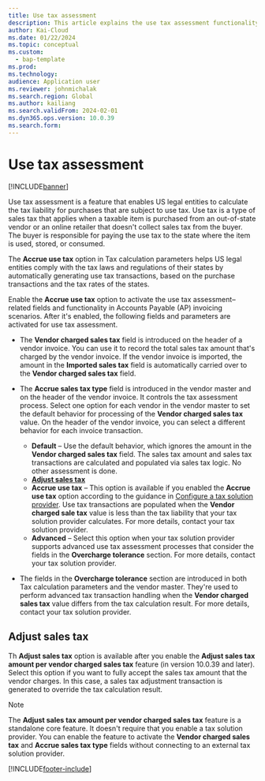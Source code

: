 ```yaml
---
title: Use tax assessment
description: This article explains the use tax assessment functionality.
author: Kai-Cloud
ms.date: 01/22/2024
ms.topic: conceptual
ms.custom: 
  - bap-template
ms.prod: 
ms.technology: 
audience: Application user
ms.reviewer: johnmichalak
ms.search.region: Global
ms.author: kailiang
ms.search.validFrom: 2024-02-01
ms.dyn365.ops.version: 10.0.39
ms.search.form: 
---
```


# Use tax assessment

[!INCLUDE[banner](../../includes/banner.md)]

Use tax assessment is a feature that enables US legal entities to calculate the tax liability for purchases that are subject to use tax. Use tax is a type of sales tax that applies when a taxable item is purchased from an out-of-state vendor or an online retailer that doesn't collect sales tax from the buyer. The buyer is responsible for paying the use tax to the state where the item is used, stored, or consumed.

The **Accrue use tax** option in Tax calculation parameters helps US legal entities comply with the tax laws and regulations of their states by automatically generating use tax transactions, based on the purchase transactions and the tax rates of the states.​

Enable the **Accrue use tax** option to activate the use tax assessment–related fields and functionality in Accounts Payable (AP) invoicing scenarios. After it's enabled, the following fields and parameters are activated for use tax assessment.

- The **Vendor charged sales tax** field is introduced on the header of a vendor invoice. You can use it to record the total sales tax amount that's charged by the vendor invoice. If the vendor invoice is imported, the amount in the **Imported sales tax** field is automatically carried over to the **Vendor charged sales tax** field.
- The **Accrue sales tax type** field is introduced in the vendor master and on the header of the vendor invoice. It controls the tax assessment process. Select one option for each vendor in the vendor master to set the default behavior for processing of the **Vendor charged sales tax** value. On the header of the vendor invoice, you can select a different behavior for each invoice transaction.

    - **Default** – Use the default behavior, which ignores the amount in the **Vendor charged sales tax** field. The sales tax amount and sales tax transactions are calculated and populated via sales tax logic. No other assessment is done.
    - **[Adjust sales tax](#adjust-sales-tax)**
    - **Accrue use tax** – This option is available if you enabled the **Accrue use tax** option according to the guidance in [Configure a tax solution provider](./universal-tax-rate-api-configure-tax-solution-provider.md). Use tax transactions are populated when the **Vendor charged sale tax** value is less than the tax liability that your tax solution provider calculates. For more details, contact your tax solution provider.
    - **Advanced** – Select this option when your tax solution provider supports advanced use tax assessment processes that consider the fields in the **Overcharge tolerance** section. For more details, contact your tax solution provider.

- The fields in the **Overcharge tolerance** section are introduced in both Tax calculation parameters and the vendor master. They're used to perform advanced tax transaction handling when the **Vendor charged sales tax** value differs from the tax calculation result. For more details, contact your tax solution provider.

## Adjust sales tax

Th **Adjust sales tax** option is available after you enable the **Adjust sales tax amount per vendor charged sales tax** feature (in version 10.0.39 and later). Select this option if you want to fully accept the sales tax amount that the vendor charges. In this case, a sales tax adjustment transaction is generated to override the tax calculation result.

> [!NOTE]
> The **Adjust sales tax amount per vendor charged sales tax** feature is a standalone core feature. It doesn't require that you enable a tax solution provider. You can enable the feature to activate the **Vendor charged sales tax** and **Accrue sales tax type** fields without connecting to an external tax solution provider.

[!INCLUDE[footer-include](../../../includes/footer-banner.md)]

